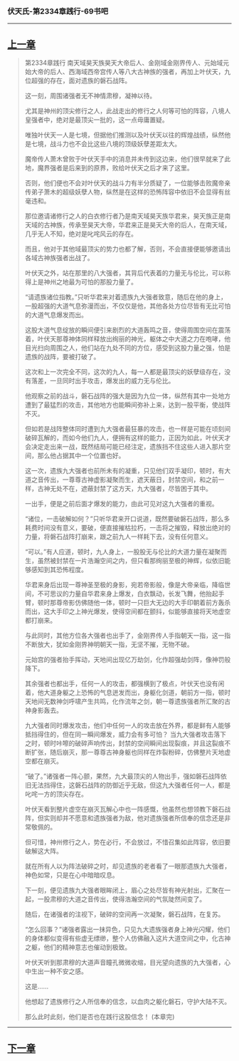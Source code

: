 ### 伏天氏-第2334章践行-69书吧

--------
[上一章](./8e7807069edb44e9767e9b550c7bcc8f.md)
--------


>
>
>
>第2334章践行
>南天域昊天族昊天大帝后人、金刚域金刚界传人、元始域元始大帝的后人、西海域西帝宫传人等八大古神族的强者，再加上叶伏天，九位超强的存在，面对遗族的磐石战阵。
>
>这一刻，周围诸强者无不神情肃穆，凝神以待。
>
>尤其是神州的顶尖修行之人，此战走出的修行之人何等可怕的阵容，八境人皇强者中，绝对是最顶尖一批的，这一点毋庸置疑。
>
>唯独叶伏天一人是七境，但据他们推测以及叶伏天以往的辉煌战绩，纵然他是七境，战斗力也不会比这些八境的顶级妖孽差距太大。
>
>魔帝传人萧木曾败于叶伏天手中的消息并未传到这边来，他们很早就来了此地，魔界强者是后来到的原界，败给叶伏天之后才来了这里。
>
>否则，他们便也不会对叶伏天的战斗力有半分质疑了，一位能够击败魔帝亲传弟子萧木的超级妖孽人物，纵然是在这样的恐怖阵容中依旧不会显得有丝毫违和。
>
>那位邀请诸修行之人的白衣修行者乃是南天域昊天族华君来，昊天族正是南天域的古神族，传承至昊天大帝，华君来正是昊天大帝的后人，在南天域，几乎无人不知，绝对是叱咤风云的存在。
>
>而且，他对于其他域最顶尖的势力也都了解，否则，不会直接便能够邀请出各域古神族强者出战了。
>
>叶伏天之外，站在那里的八大强者，其背后代表着的力量无与伦比，可以称得上是神州之地最为可怕的那股力量了。
>
>“请遗族诸位指教。”只听华君来对着遗族九大强者致意，随后在他的身上，一股超强的大道气息弥漫而出，不仅仅是他，其他各处方位尽皆有无比可怕的大道气息爆发而出。
>
>这股大道气息绽放的瞬间便引来剧烈的大道轰鸣之音，使得周围空间在震荡着，叶伏天那尊神体同样释放出绚丽的神光，躯体之中大道之力在咆哮，他目光扫向周围之人，他们站在九处不同的方位，感受到这股力量之强，怕是遗族的战阵，要被打破了。
>
>这次和上一次完全不同，这次的九人，每一人都是最顶尖的妖孽级存在，没有落差，一旦同时出手攻击，爆发出的威力无与伦比。
>
>他观察之前的战斗，磐石战阵的强大是因为九位一体，纵然有其中一处地方遭到了最猛烈的攻击，其他地方也能瞬间弥补上来，达到一股平衡，使战阵不灭。
>
>但如若是战阵整体同时遭到九大强者最狂暴的攻击，也一样是可能在顷刻间破碎瓦解的，而如今他们九人，便拥有这样的能力，正因为如此，叶伏天才会决定走出来一战，既然结局可能已经注定，遗族挡不住这些人进入那片空间，那么他占据其中一个位置也好。
>
>这一次，遗族九大强者也前所未有的凝重，只见他们双手凝印，顿时，有大道之音传出，一尊尊古神虚影凝聚而生，遮天蔽日，封禁空间，和之前一样，古神无处不在，遮蔽封禁了这方天，九大强者，尽皆困于其中。
>
>一出手，便是之前后面才爆发的能力，由此可见对这九大强者的重视。
>
>“诸位，一击破解如何？”只听华君来开口说道，既然要破磐石战阵，那么多耗费时间没有意义，要破，便直接摧枯拉朽，一击将之摧毁，释放出绝对的力量，将磐石战阵打崩来，跟之前九人一样耗下去，没有任何意义。
>
>“可以。”有人应道，顿时，九人身上，一股股无与伦比的大道力量在凝聚而生，虽然被封禁在一片浩瀚空间之内，但只看那绚丽至极的神辉，似依旧能够感知到其恐怖程度。
>
>华君来身后出现一尊神圣至极的身影，宛若帝影般，像是大帝亲临，降临世间，不可思议的力量自华君来身上爆发，白衣飘动，长发飞舞，他抬起手臂，顿时那尊帝影仿佛随他一体，顿时一只巨大无边的大手印朝着前方轰杀而出，这大手印之上神光爆发，使得空间都在颤抖，似能够直接将天地虚空都打崩来。
>
>与此同时，其他方位各大强者也出手了，金刚界传人手指朝天一指，这一指不断放大，犹如金刚界神明朝天一指，无坚不摧，无物不破。
>
>元始宫的强者抬手挥动，天地间出现亿万劫剑，化作超强劫剑阵，像神罚般降下。
>
>其余强者也都出手，任何一人的攻击，都强横到了极点，叶伏天也没有闲着，他大道身躯之上恐怖的气息迸发而出，身躯化剑道，朝前方一指，顿时天地间无数神剑呼啸产生共鸣，化作流年之剑，朝一尊遗族强者所汇聚的古神身影轰去。
>
>九大强者同时爆发攻击，他们中任何一人的攻击放在外界，都是鲜有人能够抵挡得住的，但在同一瞬间爆发，威力会有多可怕？
>当九大强者攻击落下之时，顿时咔嚓的破碎声响传出，封禁的空间瞬间出现裂痕，并且这裂痕不断扩张，随后崩灭，那一尊尊古神身躯也同样在炸裂粉碎，仿佛整片天地虚空都在崩灭。
>
>“破了。”诸强者一阵心颤，果然，九大最顶尖的人物出手，强如磐石战阵依旧无法挡得住，这磐石战阵的防御近乎无敌，但这九大强者任何一人，都是叱咤一方的顶尖存在。
>
>叶伏天看到整片虚空在崩灭瓦解心中也一阵感慨，他虽然也想领教下磐石战阵，但实则却并不愿意和遗族强者为敌，他对遗族强者所信奉的信念还是非常敬佩的。
>
>但可惜，神州修行之人，势在必行，不会放过，不惜召集如此阵容，依旧要破解这大阵。
>
>就在所有人以为阵法破碎之时，却见遗族的老者看了一眼那遗族九大强者，神色如常，只是在心中暗暗叹息。
>
>下一刻，便见遗族九大强者眼眸闭上，眉心之处尽皆有神光射出，汇聚在一起，一股肃穆的大道之音传出，使得浩瀚空间的气氛陡然间变了。
>
>随后，在诸强者的注视下，破碎的空间再一次凝聚，磐石战阵，在复苏。
>
>“怎么回事？”诸强者露出一抹异色，只见九大遗族强者身上神光闪耀，他们的身体都似变得有些虚无缥缈，整个人仿佛融入这片大道空间之中，化古神之躯，他们的精神意志也催动到极致。
>
>叶伏天听到那肃穆的大道声音瞳孔微微收缩，目光望向遗族的九大强者，心中生出一种不安之感。
>
>这是……
>
>他想起了遗族修行之人所信奉的信念，以血肉之躯化磐石，守护大陆不灭。
>
>那么此时此刻，他们是否也在践行这股信念！
>(本章完)
>
>

--------
[下一章](./74b22d502bc60f0c6b17723712ce1edf.md)
--------
